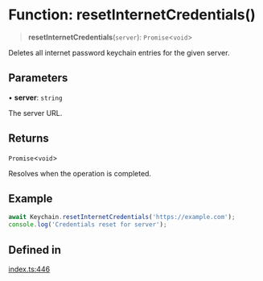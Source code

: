 # Function: resetInternetCredentials()

> **resetInternetCredentials**(`server`): `Promise`\<`void`\>

Deletes all internet password keychain entries for the given server.

## Parameters

• **server**: `string`

The server URL.

## Returns

`Promise`\<`void`\>

Resolves when the operation is completed.

## Example

```typescript
await Keychain.resetInternetCredentials('https://example.com');
console.log('Credentials reset for server');
```

## Defined in

[index.ts:446](https://github.com/oblador/react-native-keychain/blob/4b13041ddd9b9f04560f91e6ce20080796c9fffb/src/index.ts#L446)
